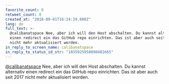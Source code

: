 ```yaml
---
favorite_count: 0
retweet_count: 0
created_at: "2018-09-01T16:24:29.000Z"
lang: de
full_text: >-
  @calibanatspace Nee, aber ich will den Host abschalten. Du kannst alternativ
  einen redirect ein das GitHub repo einrichten. Das ist aber auch seit 2017
  nicht mehr aktualisiert worden.
in_reply_to_screen_name: calibanatspace
in_reply_to_status_id_str: "1035925958090481665"
---
```


[@calibanatspace](https://twitter.com/calibanatspace) Nee, aber ich will den
Host abschalten. Du kannst alternativ einen redirect ein das GitHub repo
einrichten. Das ist aber auch seit 2017 nicht mehr aktualisiert worden.
